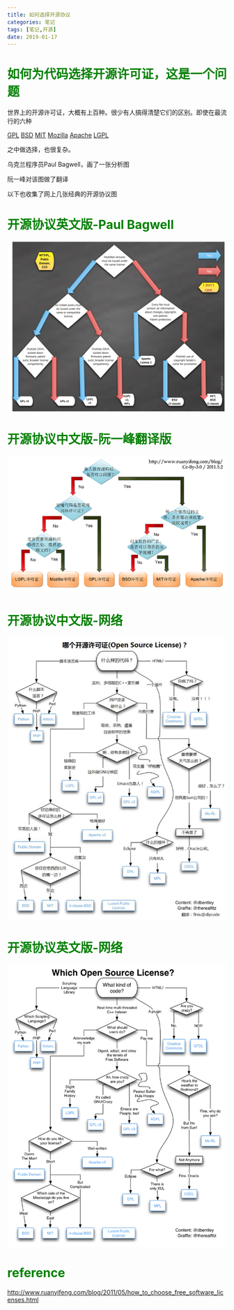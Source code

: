 ```yaml
---
title: 如何选择开源协议
categories: 笔记
tags: [笔记,开源]
date: 2019-01-17
---
```


# <font color="green" >如何为代码选择开源许可证，这是一个问题</font>

世界上的开源许可证，大概有上百种。很少有人搞得清楚它们的区别。即使在最流行的六种

[GPL](http://www.gnu.org/licenses/gpl.html)
[BSD](http://en.wikipedia.org/wiki/BSD_licenses)
[MIT](http://en.wikipedia.org/wiki/MIT_License)
[Mozilla](http://www.mozilla.org/MPL/)
[Apache](http://www.apache.org/licenses/LICENSE-2.0)
[LGPL](http://www.gnu.org/copyleft/lesser.html)

之中做选择，也很复杂。

乌克兰程序员Paul Bagwell，画了一张分析图

阮一峰对该图做了翻译

以下也收集了网上几张经典的开源协议图
# <font color="green" >开源协议英文版-Paul Bagwell</font>

![](/images/开源协议英文.png)
# <font color="green" >开源协议中文版-阮一峰翻译版</font>
![](/images/开源协议中文.png)

# <font color="green" >开源协议中文版-网络</font>
![](/images/开源协议中文1.png)

# <font color="green" >开源协议英文版-网络</font>
![](/images/开源协议英文1.png)

# <font color="green" >reference</font>
http://www.ruanyifeng.com/blog/2011/05/how_to_choose_free_software_licenses.html
